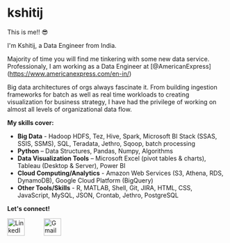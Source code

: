 # kshitij
This is me!! 😎

I'm Kshitij, a Data Engineer from India.<br>

Majority of time you will find me tinkering with some new data service. Professionaly, I am working as a Data Engineer at [@AmericanExpress] (https://www.americanexpress.com/en-in/)

Big data architectures of orgs always fascinate it. From building ingestion frameworks for batch as well as real time workloads to creating visualization for business strategy, I have had the privilege of working on almost all levels of organizational data flow.<br> 

**My skills cover:**
- **Big Data** - Hadoop HDFS, Tez, Hive, Spark, Microsoft BI Stack (SSAS, SSIS, SSMS), SQL, Teradata, Jethro, Sqoop, batch processing
- **Python** – Data Structures, Pandas, Numpy, Algorithms
- **Data Visualization Tools** – Microsoft Excel (pivot tables & charts), Tableau (Desktop & Server), Power BI
- **Cloud Computing/Analytics** - Amazon Web Services (S3, Athena, RDS, DynamoDB), Google Cloud Platform (BigQuery)
- **Other Tools/Skills** - R, MATLAB, Shell, Git, JIRA, HTML, CSS, JavaScript, MySQL, JSON, Crontab, Jethro, PostgreSQL

**Let's connect!** <br>
<p>
  <a href="https://www.linkedin.com/in/kshitij-chauhan-de/" target="_blank" style="display:inline-block;margin-right: 40px;">
    <img src="https://cdn-icons-png.flaticon.com/512/3536/3536505.png" alt="LinkedIn" style="width:40px;height:40px;">
  </a>
  <a href="mailto:kshitij03071997@gmail.com" style="display:inline-block;">
    <img src="https://cdn-icons-png.flaticon.com/512/281/281769.png" alt="Gmail" style="width:40px;height:40px;">
  </a>
</p>




